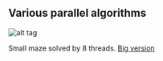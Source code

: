 ## Various parallel algorithms

![alt tag](http://a.pomf.se/svlkou.png)

Small maze solved by 8 threads.
[Big version](http://a.pomf.se/qiigqv.png)

